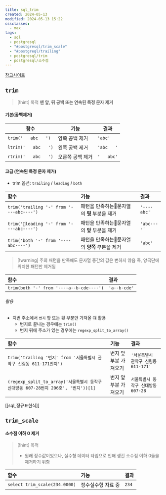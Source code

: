 ```yaml
---
title: sql_trim
created: 2024-05-13
modified: 2024-05-13 15:22
cssclasses:
  - max
tags:
  - sql
  - postgresql
  - "#postgresql/trim_scale"
  - "#postgreql/trailing"
  - postgresql/trim
  - postgresql/소수점
---
```

[참고사이트](https://codingdog.tistory.com/entry/postgresql-trim-%ED%95%A8%EC%88%98%EC%97%90-%EB%8C%80%ED%95%B4-%EA%B0%84%EB%8B%A8%ED%9E%88-%EC%95%8C%EC%95%84%EB%B4%85%EC%8B%9C%EB%8B%A4)
## `trim`
> [!hint] 목적
> **맨 앞, 뒤 공백 또는 연속된 특정 문자 제거**

#### 기본(공백제거)

| 함수                   | 기능        | 결과         |
| -------------------- | --------- | ---------- |
| `trim('   abc   ')`  | 양쪽 공백 제거  | `'abc'`    |
| `ltrim('   abc   ')` | 왼쪽 공백 제거  | `'abc   '` |
| `rtrim('   abc   ')` | 오른쪽 공백 제거 | `'   abc'` |
#### 고급 (연속된 특정 문자 제거)
- trim 옵션: `trailing` / `leading` / `both`

| 함수                                       | 기능                          | 결과          |
| :--------------------------------------- | :-------------------------- | :---------- |
| `trim('trailing '-' from '----abc----')` | 패턴을 만족하는문자열의 **뒷** 부분을 제거  | `'----abc'` |
| `trim('leading '-' from '----abc----')` | 패턴을 만족하는문자열의 **앞** 부분을 제거  | `'abc----'` |
| `trim('both '-' from '----abc----')`     | 패턴을 만족하는문자열의 **양쪽** 부분을 제거 | `'abc'`     |
> [!warning] 주의
> 패턴을 만족해도 문자열 중간의 값은 변하지 않음
> 즉, 양극단에 위치한 패턴만 제거됨

| 함수                                       | 결과           |
| :--------------------------------------- | :----------- |
| `trim(both '-' from '----a--b-cde----')` | `'a--b-cde'` |
###### 활용
- 지번 주소에서 `번지` 앞 또는 뒷 부분만 가져올 떄 활용
	- 번지로 끝나는 경우에는 `trim()`
	- 번지 뒤에 주소가 있는 경우에는 `regexp_split_to_array()`

| 함수                                                                 | 기능           | 결과                        |
| :----------------------------------------------------------------- | :----------- | :------------------------ |
| `trim('trailing '번지' from '서울특별시 관악구 신림동 611-171번지')`              | 번지 앞 부분 가져오기 | `'서울특별시 관악구 신림동 611-171'` |
| `(regexp_split_to_array('서울특별시 동작구 신대방동 607-28번지 206호', '번지'))[1]` | 번지 앞 부분 가져오기 | `서울특별시 동작구 신대방동 607-28`   |
[[sql_정규표현식]]

## `trim_scale`
#### 소수점 이하 0 제거
> [!hint] 목적
> - 원래 정수값이었으나, 실수형 데이터 타입으로 인해 생긴 소수점 이하 0들을 제거하기 위함

| 함수                            | 기능         | 결과    |
| :---------------------------- | :--------- | :---- |
| `select trim_scale(234.0000)` | 정수실수형 자료 중 | `234` |
